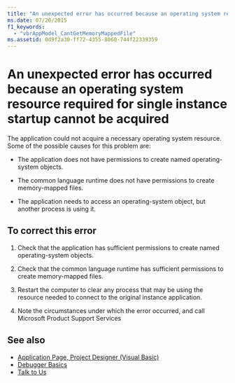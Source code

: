 ```yaml
---
title: "An unexpected error has occurred because an operating system resource required for single instance startup cannot be acquired"
ms.date: 07/20/2015
f1_keywords: 
  - "vbrAppModel_CantGetMemoryMappedFile"
ms.assetid: 0d9f2a30-ff72-4355-8060-744f22339359
---
```

# An unexpected error has occurred because an operating system resource required for single instance startup cannot be acquired
The application could not acquire a necessary operating system resource. Some of the possible causes for this problem are:  
  
- The application does not have permissions to create named operating-system objects.  
  
- The common language runtime does not have permissions to create memory-mapped files.  
  
- The application needs to access an operating-system object, but another process is using it.  
  
## To correct this error  
  
1. Check that the application has sufficient permissions to create named operating-system objects.  
  
2. Check that the common language runtime has sufficient permissions to create memory-mapped files.  
  
3. Restart the computer to clear any process that may be using the resource needed to connect to the original instance application.  
  
4. Note the circumstances under which the error occurred, and call Microsoft Product Support Services  
  
## See also

- [Application Page, Project Designer (Visual Basic)](/visualstudio/ide/reference/application-page-project-designer-visual-basic)
- [Debugger Basics](/visualstudio/debugger/debugger-basics)
- [Talk to Us](/visualstudio/ide/feedback-options)
